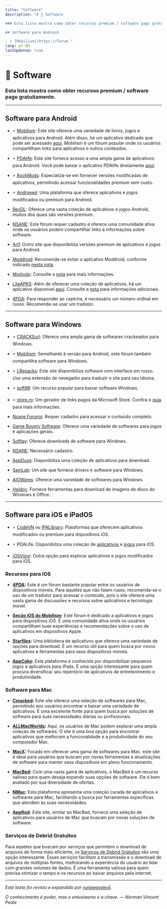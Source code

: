 ```yaml
---
title: "Software"
description: "# 💾 Software

### Esta lista mostra como obter recursos premium / software pago gratuitamente. ***

## Software para Android

- ⭐ [Mobilism](https://forum."
lang: pt-BR
lastUpdated: true
---
```


# 💾 Software

### Esta lista mostra como obter recursos premium / software pago gratuitamente.

***

## Software para Android

- ⭐ [Mobilism](https://forum.mobilism.org/viewforum.php?f=398): Este site oferece uma variedade de livros, jogos e aplicativos para Android. Além disso, há um aplicativo dedicado que pode ser acessado [aqui](https://forum.mobilism.org/app/). Mobilism é um fórum popular onde os usuários compartilham links para aplicativos e outros conteúdos.

- ⭐ [PDAlife](https://pdalife.com): Este site fornece acesso a uma ampla gama de aplicativos para Android. Você pode baixar o aplicativo PDAlife diretamente [aqui](https://pdalife.com/pdalife-app-android-a40597.html).

- ⭐ [RockMods](https://www.rockmods.net/): Especializa-se em fornecer versões modificadas de aplicativos, permitindo acessar funcionalidades premium sem custo.

- ⭐ [Androeed](https://androeed.store/): Uma plataforma que oferece aplicativos e jogos modificados ou premium para Android.

- [RevDL](https://revdl.com): Oferece uma vasta coleção de aplicativos e jogos Android, muitos dos quais são versões premium.

- [NSANE](https://nsaneforums.com/): Este fórum requer cadastro e oferece uma comunidade ativa onde os usuários podem compartilhar links e informações sobre software.

- [An1](https://an1.com/): Outro site que disponibiliza versões premium de aplicativos e jogos para Android.

- [Moddroid](https://www.moddroid.com): Recomenda-se evitar o aplicativo Moddroid, conforme indicado [nesta nota](https://pastebin.com/3ebTvx0b).

- [Modyolo](https://modyolo.com): Consulte a [nota](https://pastebin.com/3ebTvx0b) para mais informações.

- [LiteAPKS](https://liteapks.com): Além de oferecer uma coleção de aplicativos, há um aplicativo disponível [aqui](https://liteapks.com/app.html). Consulte a [nota](https://pastebin.com/3ebTvx0b) para informações adicionais.

- [4PDA](https://4pda.to/forum/): Para responder ao captcha, é necessário um número ordinal em russo. Recomenda-se usar um tradutor.

***

## Software para Windows

- ⭐ [CRACKSurl](https://cracksurl.com/): Oferece uma ampla gama de softwares crackeados para Windows.

- ⭐ [Mobilism](https://forum.mobilism.org/index.php): Semelhante à versão para Android, este fórum também compartilha software para Windows.

- ⭐ [LRepacks](https://lrepacks.net): Este site disponibiliza software com interface em russo. Use uma extensão de navegador para traduzir o site para seu idioma.

- ⭐ [soft98](https://soft98.ir/): Um recurso popular para baixar software Windows.

- ⭐ [store.rg](https://store.rg-adguard.net/): Um gerador de links pagos da Microsoft Store. Confira o [guia](https://rentry.co/paidAppsMsStore) para mais informações.

- [Nsane Forums](https://www.nsaneforums.com/): Requer cadastro para acessar o conteúdo completo.

- [Game Bounty Software](https://gamebounty.world/software/): Oferece uma variedade de softwares para jogos e aplicações gerais.

- [Softlay](https://www.softlay.com/downloads/): Oferece downloads de software para Windows.

- [NSANE](https://nsaneforums.com/): Necessário cadastro.

- [AppDoze](https://appdoze.com/): Disponibiliza uma coleção de aplicativos para download.

- [SamLab](https://samlab.ws/): Um site que fornece drivers e software para Windows.

- [AIOWares](https://www.aiowares.com/): Oferece uma variedade de softwares para Windows.

- [Heidoc](https://www.heidoc.net/): Fornece ferramentas para download de imagens de disco do Windows e Office.

***

## Software para iOS e iPadOS

- ⭐ [CodeVN](https://ios.codevn.net/) ou [IPALibrary](https://www.ipalibrary.me): Plataformas que oferecem aplicativos modificados ou premium para dispositivos iOS.

- ⭐ PDALife: Disponibiliza uma coleção de [aplicativos](https://pdalife.com/ios/programmy/) e [jogos](https://pdalife.com/ios/games) para iOS.

- [iOSVizor](https://iosvizor.com/): Outra opção para explorar aplicativos e jogos modificados para iOS.

### Recursos para iOS

- **[4PDA](https://4pda.to/forum/):** Este é um fórum bastante popular entre os usuários de dispositivos móveis. Para aqueles que não falam russo, recomenda-se o uso de um tradutor para acessar o conteúdo, pois o site oferece uma vasta gama de discussões e recursos sobre aplicativos e tecnologia móvel.

- **[Seção iOS do Mobilism](https://forum.mobilism.org/viewforum.php?f=312):** Este fórum é dedicado a aplicativos e jogos para dispositivos iOS. É uma comunidade ativa onde os usuários compartilham suas experiências e recomendações sobre o uso de aplicativos em dispositivos Apple.

- **[Starfiles](https://starfiles.co/):** Uma biblioteca de aplicativos que oferece uma variedade de opções para download. É um recurso útil para quem busca por novos aplicativos e ferramentas para seus dispositivos móveis.

- **[AppCake](https://www.iphonecake.com/):** Esta plataforma é conhecida por disponibilizar pequenos jogos e aplicativos para iPads. É uma opção interessante para quem procura diversificar seu repertório de aplicativos de entretenimento e produtividade.

### Software para Mac

- **[Cmacked](https://cmacked.com/):** Este site oferece uma seleção de softwares para Mac, permitindo aos usuários encontrar e baixar uma variedade de aplicativos. É uma excelente fonte para quem busca por soluções de software para suas necessidades diárias ou profissionais.

- **[ALLMacWorlds](https://allmacworlds.com/):** Aqui, os usuários de Mac podem explorar uma ampla coleção de softwares. O site é uma boa opção para encontrar aplicativos que melhoram a funcionalidade e a produtividade do seu computador Mac.

- **[MacX](https://macx.ws/):** Focado em oferecer uma gama de softwares para Mac, este site é ideal para usuários que buscam por novas ferramentas e atualizações de software para manter seus dispositivos em pleno funcionamento.

- **[MacBed](https://www.macbed.com/):** Com uma vasta gama de aplicativos, o MacBed é um recurso valioso para quem deseja expandir suas opções de software. Ele é bem avaliado por sua diversidade de ofertas.

- **[NMac](https://nmac.to/now/):** Esta plataforma apresenta uma coleção curada de aplicativos e softwares para Mac, facilitando a busca por ferramentas específicas que atendem às suas necessidades.

- **[AppKed](https://www.macbed.com/):** Este site, similar ao MacBed, fornece uma seleção de aplicativos para usuários de Mac que buscam por novas soluções de software.

### Serviços de Debrid Gratuitos

Para aqueles que buscam por serviços que permitem o download de arquivos de forma mais eficiente, os [Serviços de Debrid Gratuitos](https://mediasavvy.pages.dev/Wiki/Tools#free-download-services/) são uma opção interessante. Esses serviços facilitam a transmissão e o download de arquivos de múltiplas fontes, melhorando a experiência do usuário ao lidar com grandes volumes de dados. É uma ferramenta valiosa para quem precisa otimizar o tempo e os recursos ao baixar arquivos pela internet.

---

*Este texto foi revisto e expandido por [runawaydevil](https://pablo.space).*

*O conhecimento é poder, mas o entusiasmo é a chave. — Norman Vincent Peale*